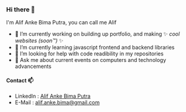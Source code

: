 ### Hi there 👋
I'm Alif Anke Bima Putra, you can call me Alif
- 🔭 I’m currently working on building up portfolio, and making ✨ _cool websites (soon™️)_ ✨
- 🌱 I’m currently learning javascript frontend and backend libraries
- 🤔 I’m looking for help with code readibility in my repositories
- 💬 Ask me about current events on computers and technology advancements

#### Contact 📫
- LinkedIn : [Alif Anke Bima Putra]
- E-Mail : [alif.anke.bima@gmail.com]

[Alif Anke Bima Putra]: <https://www.linkedin.com/in/alif-anke-bima-putra>
[alif.anke.bima@gmail.com]: <mailto:alif.anke.bima@gmail.com>
